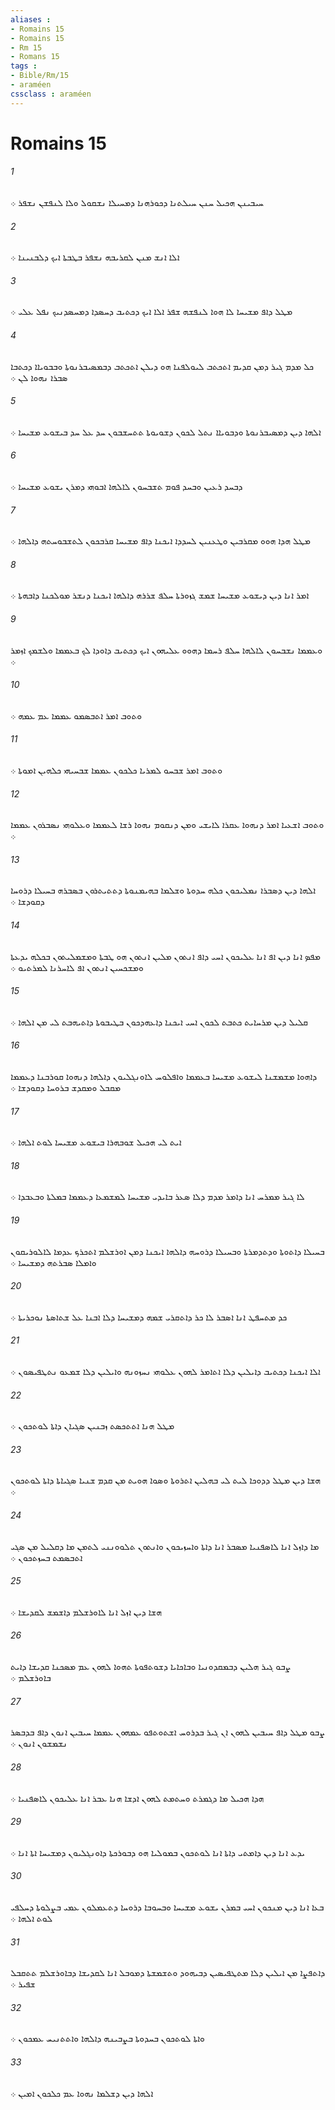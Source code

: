 ```yaml
---
aliases : 
- Romains 15
- Romains 15
- Rm 15
- Romans 15
tags : 
- Bible/Rm/15
- araméen
cssclass : araméen
---
```


# Romains 15

###### 1
ܚܝܒܝܢܢ ܗܟܝܠ ܚܢܢ ܚܝܠܬܢܐ ܕܟܘܪܗܢܐ ܕܡܚܝܠܐ ܢܫܩܘܠ ܘܠܐ ܠܢܦܫܢ ܢܫܦܪ ܀
###### 2
ܐܠܐ ܐܢܫ ܡܢܢ ܠܩܪܝܒܗ ܢܫܦܪ ܒܛܒܬܐ ܐܝܟ ܕܠܒܢܝܢܐ ܀
###### 3
ܡܛܠ ܕܐܦ ܡܫܝܚܐ ܠܐ ܗܘܐ ܠܢܦܫܗ ܫܦܪ ܐܠܐ ܐܝܟ ܕܟܬܝܒ ܕܚܤܕܐ ܕܡܚܤܕܢܝܟ ܢܦܠ ܥܠܝ ܀
###### 4
ܟܠ ܡܕܡ ܓܝܪ ܕܡܢ ܩܕܝܡ ܐܬܟܬܒ ܠܝܘܠܦܢܐ ܗܘ ܕܝܠܢ ܐܬܟܬܒ ܕܒܡܤܝܒܪܢܘܬܐ ܘܒܒܘܝܐܐ ܕܟܬܒܐ ܤܒܪܐ ܢܗܘܐ ܠܢ ܀
###### 5
ܐܠܗܐ ܕܝܢ ܕܡܤܝܒܪܢܘܬܐ ܘܕܒܘܝܐܐ ܢܬܠ ܠܟܘܢ ܕܫܘܝܘܬܐ ܬܬܚܫܒܘܢ ܚܕ ܥܠ ܚܕ ܒܝܫܘܥ ܡܫܝܚܐ ܀
###### 6
ܕܒܚܕ ܪܥܝܢ ܘܒܚܕ ܦܘܡ ܬܫܒܚܘܢ ܠܐܠܗܐ ܐܒܘܗܝ ܕܡܪܢ ܝܫܘܥ ܡܫܝܚܐ ܀
###### 7
ܡܛܠ ܗܕܐ ܗܘܘ ܡܩܪܒܝܢ ܘܛܥܢܝܢ ܠܚܕܕܐ ܐܝܟܢܐ ܕܐܦ ܡܫܝܚܐ ܩܪܒܟܘܢ ܠܬܫܒܘܚܬܗ ܕܐܠܗܐ ܀
###### 8
ܐܡܪ ܐܢܐ ܕܝܢ ܕܝܫܘܥ ܡܫܝܚܐ ܫܡܫ ܓܙܘܪܬܐ ܚܠܦ ܫܪܪܗ ܕܐܠܗܐ ܐܝܟܢܐ ܕܢܫܪ ܡܘܠܟܢܐ ܕܐܒܗܬܐ ܀
###### 9
ܘܥܡܡܐ ܢܫܒܚܘܢ ܠܐܠܗܐ ܚܠܦ ܪܚܡܐ ܕܗܘܘ ܥܠܝܗܘܢ ܐܝܟ ܕܟܬܝܒ ܕܐܘܕܐ ܠܟ ܒܥܡܡܐ ܘܠܫܡܟ ܐܙܡܪ ܀
###### 10
ܘܬܘܒ ܐܡܪ ܐܬܒܤܡܘ ܥܡܡܐ ܥܡ ܥܡܗ ܀
###### 11
ܘܬܘܒ ܐܡܪ ܫܒܚܘ ܠܡܪܝܐ ܟܠܟܘܢ ܥܡܡܐ ܫܒܚܝܗܝ ܟܠܗܝܢ ܐܡܘܬܐ ܀
###### 12
ܘܬܘܒ ܐܫܥܝܐ ܐܡܪ ܕܢܗܘܐ ܥܩܪܐ ܠܐܝܫܝ ܘܡܢ ܕܢܩܘܡ ܢܗܘܐ ܪܫܐ ܠܥܡܡܐ ܘܥܠܘܗܝ ܢܤܒܪܘܢ ܥܡܡܐ ܀
###### 13
ܐܠܗܐ ܕܝܢ ܕܤܒܪܐ ܢܡܠܝܟܘܢ ܟܠܗ ܚܕܘܬܐ ܘܫܠܡܐ ܒܗܝܡܢܘܬܐ ܕܬܬܝܬܪܘܢ ܒܤܒܪܗ ܒܚܝܠܐ ܕܪܘܚܐ ܕܩܘܕܫܐ ܀
###### 14
ܡܦܤ ܐܢܐ ܕܝܢ ܐܦ ܐܢܐ ܥܠܝܟܘܢ ܐܚܝ ܕܐܦ ܐܢܬܘܢ ܡܠܝܢ ܐܢܬܘܢ ܗܘ ܛܒܬܐ ܘܡܫܡܠܝܬܘܢ ܒܟܠܗ ܝܕܥܬܐ ܘܡܫܟܚܝܢ ܐܢܬܘܢ ܐܦ ܠܐܚܪܢܐ ܠܡܪܬܝܘ ܀
###### 15
ܩܠܝܠ ܕܝܢ ܡܪܚܐܝܬ ܟܬܒܬ ܠܟܘܢ ܐܚܝ ܐܝܟܢܐ ܕܐܥܗܕܟܘܢ ܒܛܝܒܘܬܐ ܕܐܬܝܗܒܬ ܠܝ ܡܢ ܐܠܗܐ ܀
###### 16
ܕܐܗܘܐ ܡܫܡܫܢܐ ܠܝܫܘܥ ܡܫܝܚܐ ܒܥܡܡܐ ܘܐܦܠܘܚ ܠܐܘܢܓܠܝܘܢ ܕܐܠܗܐ ܕܢܗܘܐ ܩܘܪܒܢܐ ܕܥܡܡܐ ܡܩܒܠ ܘܡܩܕܫ ܒܪܘܚܐ ܕܩܘܕܫܐ ܀
###### 17
ܐܝܬ ܠܝ ܗܟܝܠ ܫܘܒܗܪܐ ܒܝܫܘܥ ܡܫܝܚܐ ܠܘܬ ܐܠܗܐ ܀
###### 18
ܠܐ ܓܝܪ ܡܡܪܚ ܐܢܐ ܕܐܡܪ ܡܕܡ ܕܠܐ ܤܥܪ ܒܐܝܕܝ ܡܫܝܚܐ ܠܡܫܡܥܐ ܕܥܡܡܐ ܒܡܠܬܐ ܘܒܥܒܕܐ ܀
###### 19
ܒܚܝܠܐ ܕܐܬܘܬܐ ܘܕܬܕܡܪܬܐ ܘܒܚܝܠܐ ܕܪܘܚܗ ܕܐܠܗܐ ܐܝܟܢܐ ܕܡܢ ܐܘܪܫܠܡ ܐܬܟܪܟ ܥܕܡܐ ܠܐܠܘܪܝܩܘܢ ܘܐܡܠܐ ܤܒܪܬܗ ܕܡܫܝܚܐ ܀
###### 20
ܟܕ ܡܬܚܦܛ ܐܢܐ ܐܤܒܪ ܠܐ ܟܪ ܕܐܬܩܪܝ ܫܡܗ ܕܡܫܝܚܐ ܕܠܐ ܐܒܢܐ ܥܠ ܫܬܐܤܬܐ ܢܘܟܪܝܬܐ ܀
###### 21
ܐܠܐ ܐܝܟܢܐ ܕܟܬܝܒ ܕܐܝܠܝܢ ܕܠܐ ܐܬܐܡܪ ܠܗܘܢ ܥܠܘܗܝ ܢܚܙܘܢܗ ܘܐܝܠܝܢ ܕܠܐ ܫܡܥܘ ܢܬܛܦܝܤܘܢ ܀
###### 22
ܡܛܠ ܗܢܐ ܐܬܬܟܤܬ ܙܒܢܝܢ ܤܓܝܐܢ ܕܐܬܐ ܠܘܬܟܘܢ ܀
###### 23
ܗܫܐ ܕܝܢ ܡܛܠ ܕܕܘܟܐ ܠܝܬ ܠܝ ܒܗܠܝܢ ܐܬܪܘܬܐ ܘܤܘܐ ܗܘܝܬ ܡܢ ܩܕܡ ܫܢܝܐ ܤܓܝܐܬܐ ܕܐܬܐ ܠܘܬܟܘܢ ܀
###### 24
ܡܐ ܕܐܙܠ ܐܢܐ ܠܐܤܦܢܝܐ ܡܤܒܪ ܐܢܐ ܕܐܬܐ ܘܐܚܙܝܟܘܢ ܘܐܢܬܘܢ ܬܠܘܘܢܢܝ ܠܬܡܢ ܡܐ ܕܩܠܝܠ ܡܢ ܤܓܝ ܐܬܒܤܡܬ ܒܚܙܬܟܘܢ ܀
###### 25
ܗܫܐ ܕܝܢ ܐܙܠ ܐܢܐ ܠܐܘܪܫܠܡ ܕܐܫܡܫ ܠܩܕܝܫܐ ܀
###### 26
ܨܒܘ ܓܝܪ ܗܠܝܢ ܕܒܡܩܕܘܢܝܐ ܘܒܐܟܐܝܐ ܕܫܘܬܦܘܬܐ ܬܗܘܐ ܠܗܘܢ ܥܡ ܡܤܟܢܐ ܩܕܝܫܐ ܕܐܝܬ ܒܐܘܪܫܠܡ ܀
###### 27
ܨܒܘ ܡܛܠ ܕܐܦ ܚܝܒܝܢ ܠܗܘܢ ܐܢ ܓܝܪ ܒܕܪܘܚ ܐܫܬܘܬܦܘ ܥܡܗܘܢ ܥܡܡܐ ܚܝܒܝܢ ܐܢܘܢ ܕܐܦ ܒܕܒܤܪ ܢܫܡܫܘܢ ܐܢܘܢ ܀
###### 28
ܗܕܐ ܗܟܝܠ ܡܐ ܕܓܡܪܬ ܘܚܬܡܬ ܠܗܘܢ ܐܕܫܐ ܗܢܐ ܥܒܪ ܐܢܐ ܥܠܝܟܘܢ ܠܐܤܦܢܝܐ ܀
###### 29
ܝܕܥ ܐܢܐ ܕܝܢ ܕܐܡܬܝ ܕܐܬܐ ܐܢܐ ܠܘܬܟܘܢ ܒܡܘܠܝܐ ܗܘ ܕܒܘܪܟܬܐ ܕܐܘܢܓܠܝܘܢ ܕܡܫܝܚܐ ܐܬܐ ܐܢܐ ܀
###### 30
ܒܥܐ ܐܢܐ ܕܝܢ ܡܢܟܘܢ ܐܚܝ ܒܡܪܢ ܝܫܘܥ ܡܫܝܚܐ ܘܒܚܘܒܐ ܕܪܘܚܐ ܕܬܥܡܠܘܢ ܥܡܝ ܒܨܠܘܬܐ ܕܚܠܦܝ ܠܘܬ ܐܠܗܐ ܀
###### 31
ܕܐܬܦܨܐ ܡܢ ܐܝܠܝܢ ܕܠܐ ܡܬܛܦܝܤܝܢ ܕܒܝܗܘܕ ܘܬܫܡܫܬܐ ܕܡܘܒܠ ܐܢܐ ܠܩܕܝܫܐ ܕܒܐܘܪܫܠܡ ܬܬܩܒܠ ܫܦܝܪ ܀
###### 32
ܘܐܬܐ ܠܘܬܟܘܢ ܒܚܕܘܬܐ ܒܨܒܝܢܗ ܕܐܠܗܐ ܘܐܬܬܢܝܚ ܥܡܟܘܢ ܀
###### 33
ܐܠܗܐ ܕܝܢ ܕܫܠܡܐ ܢܗܘܐ ܥܡ ܟܠܟܘܢ ܐܡܝܢ ܀
